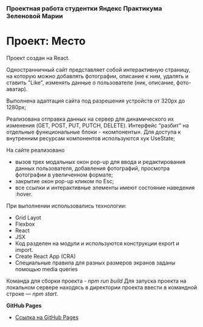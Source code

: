 ### Проектная работа студентки Яндекс Практикума Зеленовой Марии

# Проект: Место

Проект создан на React. 

Одностранничный сайт представляет собой интерактивную страницу, на которую можно добавлять фотографии, описание к ним, удалять и ставить "Like", изменять данные о пользователе (ник, описание, фото-аватар).

Выполнена адаптация сайта под разрешения устройств от 320px до 1280px;

Реализована отправка данных на сервер для динамического их изменения (GET, POST, PUT, PUTCH, DELETE). 
Интерфейс "разбит" на отдельные функциональные блоки - «компоненты». Для доступа к внутренним ресурсам компонентов используются хук UseState;

На сайте реализовано
- вызов трех модальных окон pop-up для ввода и редактирования данных пользователя, добавления фотографий, просмотра фотографии в увеличенном формате;
- закрытие окон pop-up кликом по Esc;
- все ссылки и интерактивные элементы имеют состояние наведения :hover. 

При выполнении использовались технологии: 
* Grid Layot
* Flexbox
* React
* JSX
* Код разделен на модули и используются конструкции export и import.
* Create React App (CRA)
* Cпециальные правила для разных размеров экранов заданы помощью media queries

Команда для сборки проекта  - *npm run build*
Для запуска проекта на локальном сервере находясь в директории проекта ввести в командной строке — *npm start*.
 
 **GitHub Pages**

* [Ссылка на GitHub Pages](https://mariazlnva.github.io/mesto-react/)

